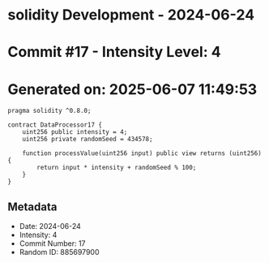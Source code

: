 ﻿# solidity Development - 2024-06-24
# Commit #17 - Intensity Level: 4
# Generated on: 2025-06-07 11:49:53
```solidity
pragma solidity ^0.8.0;

contract DataProcessor17 {
    uint256 public intensity = 4;
    uint256 private randomSeed = 434578;

    function processValue(uint256 input) public view returns (uint256) {
        return input * intensity + randomSeed % 100;
    }
}
```
## Metadata
- Date: 2024-06-24
- Intensity: 4
- Commit Number: 17
- Random ID: 885697900
